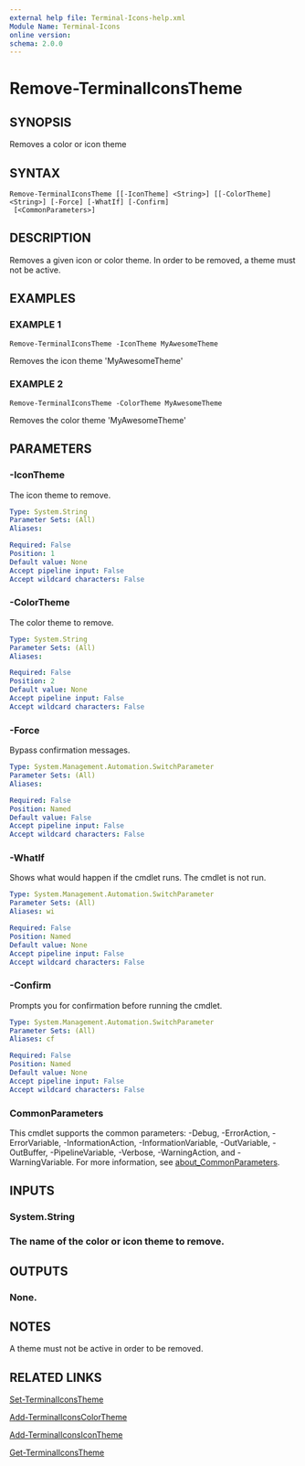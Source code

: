 ```yaml
---
external help file: Terminal-Icons-help.xml
Module Name: Terminal-Icons
online version:
schema: 2.0.0
---
```


# Remove-TerminalIconsTheme

## SYNOPSIS
Removes a color or icon theme

## SYNTAX

```
Remove-TerminalIconsTheme [[-IconTheme] <String>] [[-ColorTheme] <String>] [-Force] [-WhatIf] [-Confirm]
 [<CommonParameters>]
```

## DESCRIPTION
Removes a given icon or color theme.
In order to be removed, a theme must not be active.

## EXAMPLES

### EXAMPLE 1
```
Remove-TerminalIconsTheme -IconTheme MyAwesomeTheme
```

Removes the icon theme 'MyAwesomeTheme'

### EXAMPLE 2
```
Remove-TerminalIconsTheme -ColorTheme MyAwesomeTheme
```

Removes the color theme 'MyAwesomeTheme'

## PARAMETERS

### -IconTheme
The icon theme to remove.

```yaml
Type: System.String
Parameter Sets: (All)
Aliases:

Required: False
Position: 1
Default value: None
Accept pipeline input: False
Accept wildcard characters: False
```

### -ColorTheme
The color theme to remove.

```yaml
Type: System.String
Parameter Sets: (All)
Aliases:

Required: False
Position: 2
Default value: None
Accept pipeline input: False
Accept wildcard characters: False
```

### -Force
Bypass confirmation messages.

```yaml
Type: System.Management.Automation.SwitchParameter
Parameter Sets: (All)
Aliases:

Required: False
Position: Named
Default value: False
Accept pipeline input: False
Accept wildcard characters: False
```

### -WhatIf
Shows what would happen if the cmdlet runs.
The cmdlet is not run.

```yaml
Type: System.Management.Automation.SwitchParameter
Parameter Sets: (All)
Aliases: wi

Required: False
Position: Named
Default value: None
Accept pipeline input: False
Accept wildcard characters: False
```

### -Confirm
Prompts you for confirmation before running the cmdlet.

```yaml
Type: System.Management.Automation.SwitchParameter
Parameter Sets: (All)
Aliases: cf

Required: False
Position: Named
Default value: None
Accept pipeline input: False
Accept wildcard characters: False
```

### CommonParameters
This cmdlet supports the common parameters: -Debug, -ErrorAction, -ErrorVariable, -InformationAction, -InformationVariable, -OutVariable, -OutBuffer, -PipelineVariable, -Verbose, -WarningAction, and -WarningVariable. For more information, see [about_CommonParameters](http://go.microsoft.com/fwlink/?LinkID=113216).

## INPUTS

### System.String
### The name of the color or icon theme to remove.
## OUTPUTS

### None.
## NOTES
A theme must not be active in order to be removed.

## RELATED LINKS

[Set-TerminalIconsTheme]()

[Add-TerminalIconsColorTheme]()

[Add-TerminalIconsIconTheme]()

[Get-TerminalIconsTheme]()

